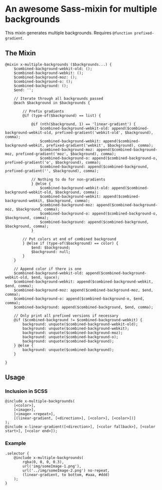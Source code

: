 # An awesome Sass-mixin for multiple backgrounds

This mixin generates multiple backgrounds. Requires `@function prefixed-gradient`.

## The Mixin

	@mixin x-multiple-backgrounds ($backgrounds...) {
		$combined-background-webkit-old: ();
		$combined-background-webkit: ();
		$combined-background-moz: ();
		$combined-background-o: ();
		$combined-background: ();
		$end: '';

		// Iterate through all backgrounds passed
		@each $background in $backgrounds {

			// Prefix gradients
			@if (type-of($background) == list) {

				@if (nth($background, 1) == 'linear-gradient') {
					$combined-background-webkit-old: append($combined-background-webkit-old, prefixed-gradient('webkit-old', $background), comma);
					$combined-background-webkit: append($combined-background-webkit, prefixed-gradient('webkit', $background), comma);
					$combined-background-moz: append($combined-background-moz, prefixed-gradient('moz', $background), comma);
					$combined-background-o: append($combined-background-o, prefixed-gradient('o', $background), comma);
					$combined-background: append($combined-background, prefixed-gradient('', $background), comma);

				// Nothing to do for non-gradients
				} @else {
					$combined-background-webkit-old: append($combined-background-webkit-old, $background, comma);
					$combined-background-webkit: append($combined-background-webkit, $background, comma);
					$combined-background-moz: append($combined-background-moz, $background, comma);
					$combined-background-o: append($combined-background-o, $background, comma);
					$combined-background: append($combined-background, $background, comma);
				}

			// Put colors at end of combined background
			} @else if (type-of($background) == color) {
				$end: $background;
				$background: null;
			}
		}

		// Append color if there is one
		$combined-background-webkit-old: append($combined-background-webkit-old, $end, space);
		$combined-background-webkit: append($combined-background-webkit, $end, comma);
		$combined-background-moz: append($combined-background-moz, $end, comma);
		$combined-background-o: append($combined-background-o, $end, comma);
		$combined-background: append($combined-background, $end, comma);

		// Only print all prefixed versions if necessary
		@if ($combined-background != $combined-background-webkit) {
			background: unquote($combined-background-webkit-old);
			background: unquote($combined-background-webkit);
			background: unquote($combined-background-moz);
			background: unquote($combined-background-o);
			background: unquote($combined-background);
		} @else {
			background: unquote($combined-background);
		}

	}


## Usage

### Inclusion in SCSS

	@include x-multiple-backgrounds(
		[<color>],
		[<image>],
		[<image> <repeat>],
		[(linear-gradient, [<direction>], [<color>], [<color>])]
	);
	@include x-linear-gradient([<direction>], [<color fallback>], [<color start>], [<color end>]);

### Example

	.selector {
		@include x-multiple-backgrounds(
			rgba(0, 0, 0, 0.3),
			url('img/someImage-1.png'),
			url('../img/someImage-2.png') no-repeat,
			(linear-gradient, to bottom, #aaa, #ddd)
		);
	}
